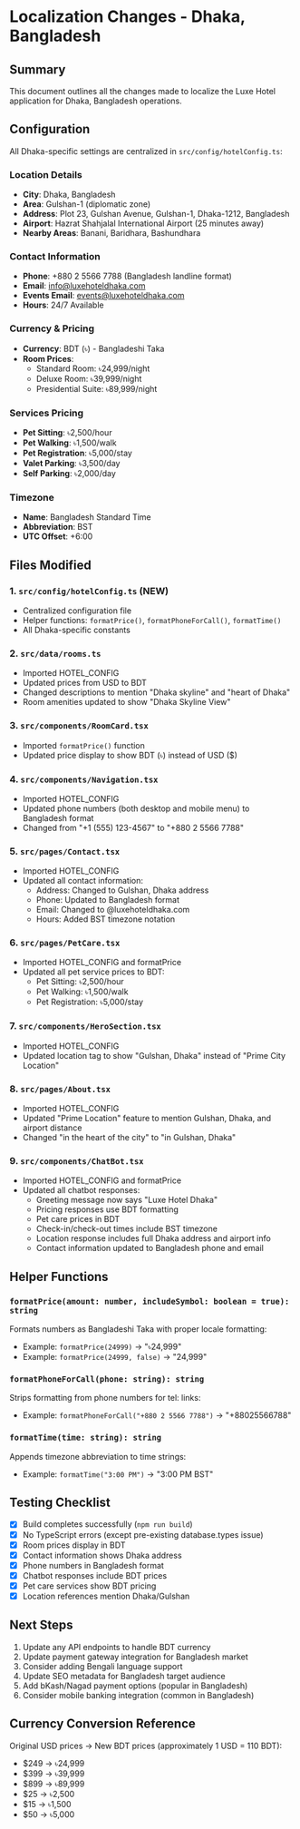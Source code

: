 # Localization Changes - Dhaka, Bangladesh

## Summary
This document outlines all the changes made to localize the Luxe Hotel application for Dhaka, Bangladesh operations.

## Configuration
All Dhaka-specific settings are centralized in `src/config/hotelConfig.ts`:

### Location Details
- **City**: Dhaka, Bangladesh
- **Area**: Gulshan-1 (diplomatic zone)
- **Address**: Plot 23, Gulshan Avenue, Gulshan-1, Dhaka-1212, Bangladesh
- **Airport**: Hazrat Shahjalal International Airport (25 minutes away)
- **Nearby Areas**: Banani, Baridhara, Bashundhara

### Contact Information
- **Phone**: +880 2 5566 7788 (Bangladesh landline format)
- **Email**: info@luxehoteldhaka.com
- **Events Email**: events@luxehoteldhaka.com
- **Hours**: 24/7 Available

### Currency & Pricing
- **Currency**: BDT (৳) - Bangladeshi Taka
- **Room Prices**:
  - Standard Room: ৳24,999/night
  - Deluxe Room: ৳39,999/night
  - Presidential Suite: ৳89,999/night

### Services Pricing
- **Pet Sitting**: ৳2,500/hour
- **Pet Walking**: ৳1,500/walk
- **Pet Registration**: ৳5,000/stay
- **Valet Parking**: ৳3,500/day
- **Self Parking**: ৳2,000/day

### Timezone
- **Name**: Bangladesh Standard Time
- **Abbreviation**: BST
- **UTC Offset**: +6:00

## Files Modified

### 1. `src/config/hotelConfig.ts` (NEW)
- Centralized configuration file
- Helper functions: `formatPrice()`, `formatPhoneForCall()`, `formatTime()`
- All Dhaka-specific constants

### 2. `src/data/rooms.ts`
- Imported HOTEL_CONFIG
- Updated prices from USD to BDT
- Changed descriptions to mention "Dhaka skyline" and "heart of Dhaka"
- Room amenities updated to show "Dhaka Skyline View"

### 3. `src/components/RoomCard.tsx`
- Imported `formatPrice()` function
- Updated price display to show BDT (৳) instead of USD ($)

### 4. `src/components/Navigation.tsx`
- Imported HOTEL_CONFIG
- Updated phone numbers (both desktop and mobile menu) to Bangladesh format
- Changed from "+1 (555) 123-4567" to "+880 2 5566 7788"

### 5. `src/pages/Contact.tsx`
- Imported HOTEL_CONFIG
- Updated all contact information:
  - Address: Changed to Gulshan, Dhaka address
  - Phone: Updated to Bangladesh format
  - Email: Changed to @luxehoteldhaka.com
  - Hours: Added BST timezone notation

### 6. `src/pages/PetCare.tsx`
- Imported HOTEL_CONFIG and formatPrice
- Updated all pet service prices to BDT:
  - Pet Sitting: ৳2,500/hour
  - Pet Walking: ৳1,500/walk
  - Pet Registration: ৳5,000/stay

### 7. `src/components/HeroSection.tsx`
- Imported HOTEL_CONFIG
- Updated location tag to show "Gulshan, Dhaka" instead of "Prime City Location"

### 8. `src/pages/About.tsx`
- Imported HOTEL_CONFIG
- Updated "Prime Location" feature to mention Gulshan, Dhaka, and airport distance
- Changed "in the heart of the city" to "in Gulshan, Dhaka"

### 9. `src/components/ChatBot.tsx`
- Imported HOTEL_CONFIG and formatPrice
- Updated all chatbot responses:
  - Greeting message now says "Luxe Hotel Dhaka"
  - Pricing responses use BDT formatting
  - Pet care prices in BDT
  - Check-in/check-out times include BST timezone
  - Location response includes full Dhaka address and airport info
  - Contact information updated to Bangladesh phone and email

## Helper Functions

### `formatPrice(amount: number, includeSymbol: boolean = true): string`
Formats numbers as Bangladeshi Taka with proper locale formatting:
- Example: `formatPrice(24999)` → "৳24,999"
- Example: `formatPrice(24999, false)` → "24,999"

### `formatPhoneForCall(phone: string): string`
Strips formatting from phone numbers for tel: links:
- Example: `formatPhoneForCall("+880 2 5566 7788")` → "+88025566788"

### `formatTime(time: string): string`
Appends timezone abbreviation to time strings:
- Example: `formatTime("3:00 PM")` → "3:00 PM BST"

## Testing Checklist
- [x] Build completes successfully (`npm run build`)
- [x] No TypeScript errors (except pre-existing database.types issue)
- [x] Room prices display in BDT
- [x] Contact information shows Dhaka address
- [x] Phone numbers in Bangladesh format
- [x] Chatbot responses include BDT prices
- [x] Pet care services show BDT pricing
- [x] Location references mention Dhaka/Gulshan

## Next Steps
1. Update any API endpoints to handle BDT currency
2. Update payment gateway integration for Bangladesh market
3. Consider adding Bengali language support
4. Update SEO metadata for Bangladesh target audience
5. Add bKash/Nagad payment options (popular in Bangladesh)
6. Consider mobile banking integration (common in Bangladesh)

## Currency Conversion Reference
Original USD prices → New BDT prices (approximately 1 USD = 110 BDT):
- $249 → ৳24,999
- $399 → ৳39,999
- $899 → ৳89,999
- $25 → ৳2,500
- $15 → ৳1,500
- $50 → ৳5,000
